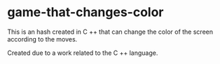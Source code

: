 # game-that-changes-color
This is an hash created in C ++ that can change the color of the screen according to the moves.

Created due to a work related to the C ++ language.
